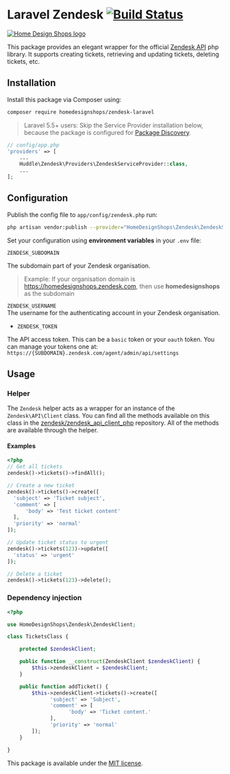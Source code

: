 # Laravel Zendesk [![Build Status](https://travis-ci.com/homedesignshops/laravel-zendesk.svg?branch=master)](https://travis-ci.com/homedesignshops/laravel-zendesk)
[![Home Design Shops logo][logo]](https://www.homedesignshops.nl)

This package provides an elegant wrapper for the official [Zendesk API](https://github.com/zendesk/zendesk_api_client_php) php library. It supports creating tickets, retrieving and updating tickets, deleting tickets, etc.

## Installation

Install this package via Composer using:

```bash
composer require homedesignshops/zendesk-laravel
```

> Laravel 5.5+ users: Skip the Service Provider installation below, because the package is configured for [Package Discovery](https://laravel.com/docs/5.7/packages#package-discovery).

```php
// config/app.php
'providers' => [
    ...
    Huddle\Zendesk\Providers\ZendeskServiceProvider::class,
    ...
];
```

## Configuration

Publish the config file to `app/config/zendesk.php` run:

```bash
php artisan vendor:publish --provider="HomeDesignShops\Zendesk\ZendeskServiceProvider"
```

Set your configuration using **environment variables** in your `.env` file:

`ZENDESK_SUBDOMAIN`

The subdomain part of your Zendesk organisation.

> Example: If your organisation domain is https://homedesignshops.zendesk.com, then use **homedesignshops** as the subdomain

`ZENDESK_USERNAME`\
The username for the authenticating account in your Zendesk organisation.

- `ZENDESK_TOKEN`

The API access token. This can be a `basic` token or your `oauth` token. You can manage your tokens one at: `https://{SUBDOMAIN}.zendesk.com/agent/admin/api/settings`

## Usage

### Helper

The `Zendesk` helper acts as a wrapper for an instance of the `Zendesk\API\Client` class. 
You can find all the methods available on this class in the 
[zendesk/zendesk_api_client_php](https://github.com/zendesk/zendesk_api_client_php#usage) repository. All of the methods 
are available through the helper.

#### Examples

```php
<?php
// Get all tickets
zendesk()->tickets()->findAll();

// Create a new ticket
zendesk()->tickets()->create([
  'subject' => 'Ticket subject',
  'comment' => [
      'body' => 'Test ticket content'
  ],
  'priority' => 'normal'
]);

// Update ticket status to urgent
zendesk()->tickets(123)->update([
  'status' => 'urgent'
]);

// Delete a ticket
zendesk()->tickets(123)->delete();
```

### Dependency injection

```php
<?php

use HomeDesignShops\Zendesk\ZendeskClient;

class TicketsClass {

    protected $zendeskClient;

    public function __construct(ZendeskClient $zendeskClient) {
        $this->zendeskClient = $zendeskClient;
    }

    public function addTicket() {
        $this->zendeskClient->tickets()->create([
              'subject' => 'Subject',
              'comment' => [
                    'body' => 'Ticket content.'
              ],
              'priority' => 'normal'
        ]);
    }

}
```

This package is available under the [MIT license](http://opensource.org/licenses/MIT).

[logo]: https://www.feedbackcompany.com/samenvoordeel/img/logo/thumbnail/logo-thefeedbackcompany.png